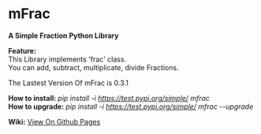 # mFrac
**A Simple Fraction Python Library**

**Feature:**  
This Library implements 'frac' class.  
You can add, subtract, multiplicate, divide Fractions.

The Lastest Version Of mFrac is 0.3.1

**How to install:** *pip install -i https://test.pypi.org/simple/ mfrac*  
**How to upgrade:** *pip install -i https://test.pypi.org/simple/ mfrac --upgrade*


**Wiki:** [View On Github Pages](https://piz2a.github.io/mFrac/)

